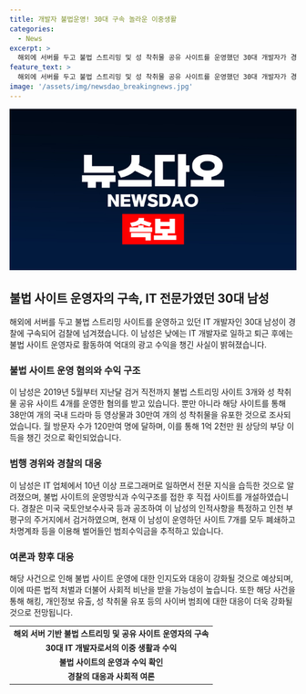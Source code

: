 ```yaml
---
title: 개발자 불법운영! 30대 구속 놀라운 이중생활
categories:
  - News
excerpt: >
  해외에 서버를 두고 불법 스트리밍 및 성 착취물 공유 사이트를 운영했던 30대 개발자가 경찰에 구속 송치됐다. A씨는 IT 업체에서 근무하면서 불법 사이트를 운영해 수십만 건의 국내 드라마와 성 착취물을 유포했으며, 수백만 원의 이익을 챙겼다. 경찰은 A씨가 운영한 사이트 7개를 폐쇄하고 범죄수익금을 추적 중이다. A씨는 재택근무나 부업으로 사이트를 운영했다고 주장했다.
feature_text: >
  해외에 서버를 두고 불법 스트리밍 및 성 착취물 공유 사이트를 운영했던 30대 개발자가 경찰에 구속 송치됐다. A씨는 IT 업체에서 근무하면서 불법 사이트를 운영해 수십만 건의 국내 드라마와 성 착취물을 유포했으며, 수백만 원의 이익을 챙겼다. 경찰은 A씨가 운영한 사이트 7개를 폐쇄하고 범죄수익금을 추적 중이다. A씨는 재택근무나 부업으로 사이트를 운영했다고 주장했다.
image: '/assets/img/newsdao_breakingnews.jpg'
---
```


<p><img src="/assets/img/newsdao_breakingnews.jpg" alt="firstkoreanews 속보" /></p>

<h2 data-ke-size="size26">불법 사이트 운영자의 구속, IT 전문가였던 30대 남성</h2>

<p data-ke-size="size16">해외에 서버를 두고 불법 스트리밍 사이트를 운영하고 있던 IT 개발자인 30대 남성이 경찰에 구속되어 검찰에 넘겨졌습니다. 이 남성은 낮에는 IT 개발자로 일하고 퇴근 후에는 불법 사이트 운영자로 활동하여 억대의 광고 수익을 챙긴 사실이 밝혀졌습니다.</p>

<h3>불법 사이트 운영 혐의와 수익 구조</h3>

<p data-ke-size="size16">이 남성은 2019년 5월부터 지난달 검거 직전까지 불법 스트리밍 사이트 3개와 성 착취물 공유 사이트 4개를 운영한 혐의를 받고 있습니다. 뿐만 아니라 해당 사이트를 통해 38만여 개의 국내 드라마 등 영상물과 30만여 개의 성 착취물을 유포한 것으로 조사되었습니다. 월 방문자 수가 120만여 명에 달하며, 이를 통해 1억 2천만 원 상당의 부당 이득을 챙긴 것으로 확인되었습니다.</p>

<h3>범행 경위와 경찰의 대응</h3>

<p data-ke-size="size16">이 남성은 IT 업체에서 10년 이상 프로그래머로 일하면서 전문 지식을 습득한 것으로 알려졌으며, 불법 사이트의 운영방식과 수익구조를 접한 후 직접 사이트를 개설하였습니다. 경찰은 미국 국토안보수사국 등과 공조하여 이 남성의 인적사항을 특정하고 인천 부평구의 주거지에서 검거하였으며, 현재 이 남성이 운영하던 사이트 7개를 모두 폐쇄하고 차명계좌 등을 이용해 벌어들인 범죄수익금을 추적하고 있습니다.</p>

<h3>여론과 향후 대응</h3>

<p data-ke-size="size16">해당 사건으로 인해 불법 사이트 운영에 대한 인지도와 대응이 강화될 것으로 예상되며, 이에 따른 법적 처벌과 더불어 사회적 비난을 받을 가능성이 높습니다. 또한 해당 사건을 통해 해킹, 개인정보 유출, 성 착취물 유포 등의 사이버 범죄에 대한 대응이 더욱 강화될 것으로 전망됩니다.</p>

<table>
  <tr>
    <td style="text-align: center; height: 17px;"><b>해외 서버 기반 불법 스트리밍 및 공유 사이트 운영자의 구속</b></td>
  </tr>
  <tr>
    <td style="text-align: center; height: 17px;"><b>30대 IT 개발자로서의 이중 생활과 수익</b></td>
  </tr>
  <tr>
    <td style="text-align: center; height: 17px;"><b>불법 사이트의 운영과 수익 확인</b></td>
  </tr>
  <tr>
    <td style="text-align: center; height: 17px;"><b>경찰의 대응과 사회적 여론</b></td>
  </tr>
</table>

